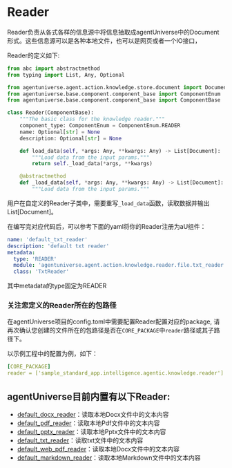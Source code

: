 # Reader

Reader负责从各式各样的信息源中将信息抽取成agentUniverse中的Document形式。这些信息源可以是各种本地文件，也可以是网页或者一个IO接口，

Reader的定义如下:
```python
from abc import abstractmethod
from typing import List, Any, Optional

from agentuniverse.agent.action.knowledge.store.document import Document
from agentuniverse.base.component.component_base import ComponentEnum
from agentuniverse.base.component.component_base import ComponentBase

class Reader(ComponentBase):
    """The basic class for the knowledge reader."""
    component_type: ComponentEnum = ComponentEnum.READER
    name: Optional[str] = None
    description: Optional[str] = None

    def load_data(self, *args: Any, **kwargs: Any) -> List[Document]:
        """Load data from the input params."""
        return self._load_data(*args, **kwargs)

    @abstractmethod
    def _load_data(self, *args: Any, **kwargs: Any) -> List[Document]:
        """Load data from the input params."""
```
用户在自定义的Reader子类中，需要重写`_load_data`函数，读取数据并输出List[Document]。

在编写完对应代码后，可以参考下面的yaml将你的Reader注册为aU组件：
```yaml
name: 'default_txt_reader'
description: 'default txt reader'
metadata:
  type: 'READER'
  module: 'agentuniverse.agent.action.knowledge.reader.file.txt_reader'
  class: 'TxtReader'
```
其中metadata的type固定为READER

### 关注您定义的Reader所在的包路径
在agentUniverse项目的config.toml中需要配置Reader配置对应的package, 请再次确认您创建的文件所在的包路径是否在`CORE_PACKAGE`中`reader`路径或其子路径下。

以示例工程中的配置为例，如下：
```yaml
[CORE_PACKAGE]
reader = ['sample_standard_app.intelligence.agentic.knowledge.reader']
```

## agentUniverse目前内置有以下Reader:
- [default_docx_reader](../../../agentuniverse/agent/action/knowledge/reader/file/docx_reader.yaml)：读取本地Docx文件中的文本内容
- [default_pdf_reader](../../../agentuniverse/agent/action/knowledge/reader/file/pdf_reader.yaml)：读取本地Pdf文件中的文本内容
- [default_pptx_reader](../../../agentuniverse/agent/action/knowledge/reader/file/pptx_reader.yaml)：读取本地Pptx文件中的文本内容
- [default_txt_reader](../../../agentuniverse/agent/action/knowledge/reader/file/txt_reader.yaml)：读取txt文件中的文本内容
- [default_web_pdf_reader](../../../agentuniverse/agent/action/knowledge/reader/file/web_pdf_reader.yaml)：读取本地Docx文件中的文本内容
- [default_markdown_reader](../../../agentuniverse/agent/action/knowledge/reader/file/markdown_reader.yaml)：读取本地Markdown文件中的文本内容